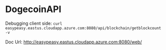 # DogecoinAPI

Debugging client side:
``curl easypeasy.eastus.cloudapp.azure.com:8080/api/blockchain/getblockcount -v``

Doc Url:
http://easypeasy.eastus.cloudapp.azure.com:8080/web/
